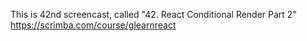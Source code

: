 This is 42nd screencast, called "42. React Conditional Render Part 2"
https://scrimba.com/course/glearnreact
